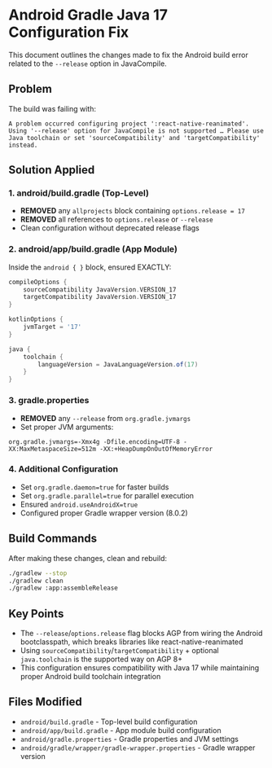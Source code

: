 
# Android Gradle Java 17 Configuration Fix

This document outlines the changes made to fix the Android build error related to the `--release` option in JavaCompile.

## Problem
The build was failing with:
```
A problem occurred configuring project ':react-native-reanimated'.
Using '--release' option for JavaCompile is not supported … Please use Java toolchain or set 'sourceCompatibility' and 'targetCompatibility' instead.
```

## Solution Applied

### 1. android/build.gradle (Top-Level)
- **REMOVED** any `allprojects` block containing `options.release = 17`
- **REMOVED** all references to `options.release` or `--release`
- Clean configuration without deprecated release flags

### 2. android/app/build.gradle (App Module)
Inside the `android { }` block, ensured EXACTLY:
```gradle
compileOptions {
    sourceCompatibility JavaVersion.VERSION_17
    targetCompatibility JavaVersion.VERSION_17
}

kotlinOptions {
    jvmTarget = '17'
}

java {
    toolchain {
        languageVersion = JavaLanguageVersion.of(17)
    }
}
```

### 3. gradle.properties
- **REMOVED** any `--release` from `org.gradle.jvmargs`
- Set proper JVM arguments:
```properties
org.gradle.jvmargs=-Xmx4g -Dfile.encoding=UTF-8 -XX:MaxMetaspaceSize=512m -XX:+HeapDumpOnOutOfMemoryError
```

### 4. Additional Configuration
- Set `org.gradle.daemon=true` for faster builds
- Set `org.gradle.parallel=true` for parallel execution
- Ensured `android.useAndroidX=true`
- Configured proper Gradle wrapper version (8.0.2)

## Build Commands
After making these changes, clean and rebuild:
```bash
./gradlew --stop
./gradlew clean
./gradlew :app:assembleRelease
```

## Key Points
- The `--release`/`options.release` flag blocks AGP from wiring the Android bootclasspath, which breaks libraries like react-native-reanimated
- Using `sourceCompatibility`/`targetCompatibility` + optional `java.toolchain` is the supported way on AGP 8+
- This configuration ensures compatibility with Java 17 while maintaining proper Android build toolchain integration

## Files Modified
- `android/build.gradle` - Top-level build configuration
- `android/app/build.gradle` - App module build configuration  
- `android/gradle.properties` - Gradle properties and JVM settings
- `android/gradle/wrapper/gradle-wrapper.properties` - Gradle wrapper version
